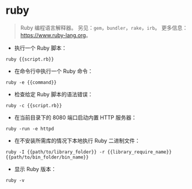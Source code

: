 # ruby

> Ruby 编程语言解释器。
> 另见：`gem`，`bundler`，`rake`，`irb`。
> 更多信息：<https://www.ruby-lang.org>。

- 执行一个 Ruby 脚本：

`ruby {{script.rb}}`

- 在命令行中执行一个 Ruby 命令：

`ruby -e {{command}}`

- 检查给定 Ruby 脚本的语法错误：

`ruby -c {{script.rb}}`

- 在当前目录下的 8080 端口启动内置 HTTP 服务器：

`ruby -run -e httpd`

- 在不安装所需库的情况下本地执行 Ruby 二进制文件：

`ruby -I {{path/to/library_folder}} -r {{library_require_name}} {{path/to/bin_folder/bin_name}}`

- 显示 Ruby 版本：

`ruby -v`